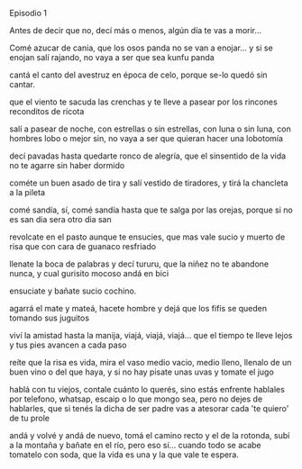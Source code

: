 Episodio 1

Antes de decir que no, decí más o menos, algún día te vas a morir...

Comé azucar de cania, que los osos panda no se van a enojar... y si se enojan salí rajando, no vaya a ser que sea kunfu panda

cantá el canto del avestruz en época de celo, porque se-lo quedó sin cantar.

que el viento te sacuda las crenchas y te lleve a pasear por los rincones reconditos de ricota

salí a pasear de noche, con estrellas o sin estrellas, con luna o sin luna, con hombres lobo o mejor sin, no vaya a ser que quieran hacer una lobotomía

decí pavadas hasta quedarte ronco de alegría, que el sinsentido de la vida no te agarre sin haber dormido

cométe un buen asado de tira y salí vestido de tiradores, y tirá la chancleta a la pileta

comé sandía, sí, comé sandía hasta que te salga por las orejas, porque si no es san dia sera otro dia san

revolcate en el pasto aunque te ensucies, que mas vale sucio y muerto de risa que con cara de guanaco resfriado

llenate la boca de palabras y decí tururu, que la niñez no te abandone nunca, y cual gurisito mocoso andá en bici

ensuciate y bañate sucio cochino.

agarrá el mate y mateá, hacete hombre y dejá que los fifís se queden tomando sus juguitos

viví la amistad hasta la manija, viajá, viajá, viajá... que el tiempo te lleve lejos y tus pies avancen a cada paso

reíte que la risa es vida, mira el vaso medio vacio, medio lleno, llenalo de un buen vino o del que haya, y si no hay pisate unas uvas y tomate el jugo

hablá con tu viejos, contale cuánto lo querés, sino estás enfrente hablales por telefono, whatsap, escaip o lo que mongo sea, pero no dejes de hablarles, que si tenés la dicha de ser padre vas a atesorar cada 'te quiero' de tu prole

andá y volvé y andá de nuevo, tomá el camino recto y el de la rotonda, subí a la montaña y bañate en el río, pero eso sí... cuando todo se acabe tomatelo con soda, que la vida es una y la que vale te espera.

